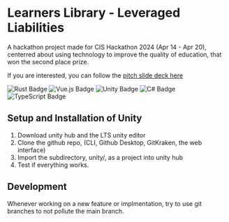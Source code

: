 # Learners Library - Leveraged Liabilities
A hackathon project made for CIS Hackathon 2024 (Apr 14 - Apr 20), centerred about using technology to improve the quality of education, that won the second place prize.

If you are interested, you can follow the [pitch slide deck here](https://docs.google.com/presentation/d/1XV8_BTMg2PNGryKLOX29FzrFqd5779yCPSfRvkDVnSk/edit#slide=id.g2cd065654bf_0_34)

![Rust Badge](https://img.shields.io/badge/Rust-000?logo=rust&logoColor=fff&style=flat) ![Vue.js Badge](https://img.shields.io/badge/Vue.js-4FC08D?logo=vuedotjs&logoColor=fff&style=flat) ![Unity Badge](https://img.shields.io/badge/Unity-FFF?logo=unity&logoColor=000&style=flat) ![C# Badge](https://img.shields.io/badge/C%23-512BD4?logo=csharp&logoColor=fff&style=flat) ![TypeScript Badge](https://img.shields.io/badge/TypeScript-3178C6?logo=typescript&logoColor=fff&style=flat)

## Setup and Installation of Unity
1) Download unity hub and the LTS unity editor
2) Clone the github repo, (CLI, Github Desktop, GitKraken, the web interface)
3) Import the subdirectory, unity/, as a project into unity hub
4) Test if everything works.

## Development
Whenever working on a new feature or implmentation, try to use git branches to not pollute the main branch.
